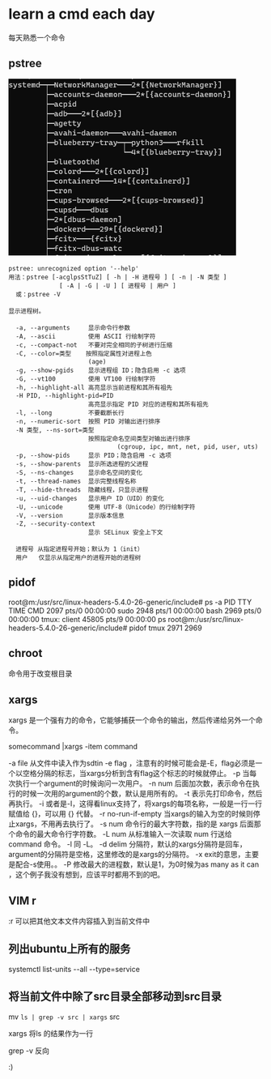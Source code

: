 learn a cmd each day
======

每天熟悉一个命令


pstree
----

![](pstree.png)

```help
pstree: unrecognized option '--help'
用法：pstree [-acglpsStTuZ] [ -h | -H 进程号 ] [ -n | -N 类型 ]
              [ -A | -G | -U ] [ 进程号 | 用户 ]
  或：pstree -V

显示进程树。

  -a, --arguments     显示命令行参数
  -A, --ascii         使用 ASCII 行绘制字符
  -c, --compact-not   不要对完全相同的子树进行压缩
  -C, --color=类型    按照指定属性对进程上色
                      (age)
  -g, --show-pgids    显示进程组 ID；隐含启用 -c 选项
  -G, --vt100         使用 VT100 行绘制字符
  -h, --highlight-all 高亮显示当前进程和其所有祖先
  -H PID, --highlight-pid=PID
                      高亮显示指定 PID 对应的进程和其所有祖先
  -l, --long          不要截断长行
  -n, --numeric-sort  按照 PID 对输出进行排序
  -N 类型, --ns-sort=类型
                      按照指定命名空间类型对输出进行排序
                              (cgroup, ipc, mnt, net, pid, user, uts)
  -p, --show-pids     显示 PID；隐含启用 -c 选项
  -s, --show-parents  显示所选进程的父进程
  -S, --ns-changes    显示命名空间的变化
  -t, --thread-names  显示完整线程名称
  -T, --hide-threads  隐藏线程，只显示进程
  -u, --uid-changes   显示用户 ID（UID）的变化
  -U, --unicode       使用 UTF-8（Unicode）的行绘制字符
  -V, --version       显示版本信息
  -Z, --security-context
                      显示 SELinux 安全上下文

  进程号 从指定进程号开始；默认为 1（init）
  用户   仅显示从指定用户的进程开始的进程树
```


pidof
-------

root@m:/usr/src/linux-headers-5.4.0-26-generic/include# ps -a
    PID TTY          TIME CMD
   2097 pts/0    00:00:00 sudo
   2948 pts/1    00:00:00 bash
   2969 pts/0    00:00:00 tmux: client
  45805 pts/9    00:00:00 ps
root@m:/usr/src/linux-headers-5.4.0-26-generic/include# pidof tmux
2971 2969


chroot
------

命令用于改变根目录



xargs
-----

xargs 是一个强有力的命令，它能够捕获一个命令的输出，然后传递给另外一个命令。

somecommand |xargs -item  command

-a file 从文件中读入作为sdtin
-e flag ，注意有的时候可能会是-E，flag必须是一个以空格分隔的标志，当xargs分析到含有flag这个标志的时候就停止。
-p 当每次执行一个argument的时候询问一次用户。
-n num 后面加次数，表示命令在执行的时候一次用的argument的个数，默认是用所有的。
-t 表示先打印命令，然后再执行。
-i 或者是-I，这得看linux支持了，将xargs的每项名称，一般是一行一行赋值给 {}，可以用 {} 代替。
-r no-run-if-empty 当xargs的输入为空的时候则停止xargs，不用再去执行了。
-s num 命令行的最大字符数，指的是 xargs 后面那个命令的最大命令行字符数。
-L num 从标准输入一次读取 num 行送给 command 命令。
-l 同 -L。
-d delim 分隔符，默认的xargs分隔符是回车，argument的分隔符是空格，这里修改的是xargs的分隔符。
-x exit的意思，主要是配合-s使用。。
-P 修改最大的进程数，默认是1，为0时候为as many as it can ，这个例子我没有想到，应该平时都用不到的吧。



VIM r
-----

:r
可以把其他文本文件内容插入到当前文件中



列出ubuntu上所有的服务
-------

systemctl list-units --all --type=service


将当前文件中除了src目录全部移动到src目录
-----
mv `ls | grep -v src | xargs` src

xargs 将ls 的结果作为一行

grep -v 反向

:)

